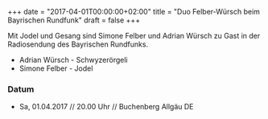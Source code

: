 +++
date = "2017-04-01T00:00:00+02:00"
title = "Duo Felber-Würsch beim Bayrischen Rundfunk"
draft = false
+++

Mit Jodel und Gesang sind Simone Felber und Adrian Würsch zu Gast in der Radiosendung des Bayrischen Rundfunks.

* Adrian Würsch - Schwyzerörgeli
* Simone Felber - Jodel

### Datum

* Sa, 01.04.2017 // 20.00 Uhr // Buchenberg Allgäu DE
